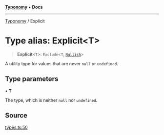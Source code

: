 [**Typonomy**](../README.md) • **Docs**

***

[Typonomy](../globals.md) / Explicit

# Type alias: Explicit\<T\>

> **Explicit**\<`T`\>: `Exclude`\<`T`, [`Nullish`](Nullish.md)\>

A utility type for values that are never `null` or `undefined`.

## Type parameters

• **T**

The type, which is neither `null` nor `undefined`.

## Source

[types.ts:50](https://github.com/softcraft-development/typonomy/blob/cee340f062935faae6d8d20bbf994df4a652481c/src/types.ts#L50)

